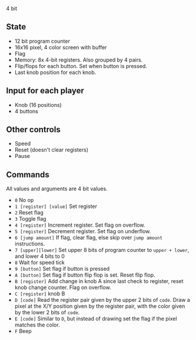 4 bit

## State

- 12 bit program counter
- 16x16 pixel, 4 color screen with buffer
- Flag
- Memory: 8x 4-bit registers. Also grouped by 4 pairs.
- Flip/flops for each button. Set when button is pressed.
- Last knob position for each knob.

## Input for each player

- Knob (16 positions)
- 4 buttons

## Other controls

- Speed
- Reset (doesn't clear registers)
- Pause

## Commands

All values and arguments are 4 bit values.

- `0` No op
- `1 [register] [value]` Set register
- `2` Reset flag
- `3` Toggle flag
- `4 [register]` Increment register. Set flag on overflow.
- `5 [register]` Decrement register. Set flag on underflow.
- `6 [jump amount]` If flag, clear flag, else skip over `jump amount` instructions.
- `7 [upper][lower]` Set upper 8 bits of program counter to `upper + lower`, and lower 4 bits to 0
- `8` Wait for speed tick
- `9 [button]` Set flag if button is pressed
- `A [button]` Set flag if button flip flop is set. Reset flip flop.
- `B [register]` Add change in knob A since last check to register, reset knob change counter. Flag on overflow.
- `C [register]` knob B
- `D [code]` Read the register pair given by the upper 2 bits of `code`. Draw a pixel at the X/Y position given by the register pair, with the color given by the lower 2 bits of `code`.
- `E [code]` Similar to `D`, but instead of drawing set the flag if the pixel matches the color.
- `F` Beep
